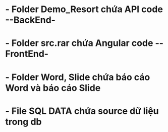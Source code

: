 # - Folder Demo_Resort chứa API code --BackEnd-
# - Folder src.rar chứa Angular code --FrontEnd-
# - Folder Word, Slide chứa báo cáo Word và báo cáo Slide
# - File SQL DATA chứa source dữ liệu trong db 
